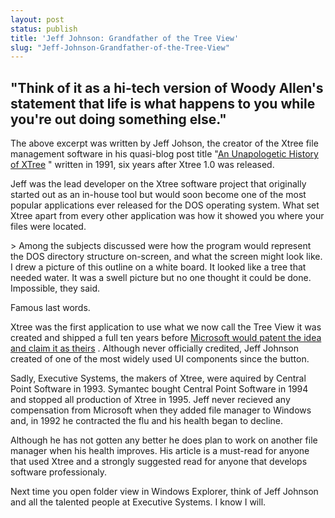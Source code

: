 ```yaml
---
layout: post
status: publish
title: 'Jeff Johnson: Grandfather of the Tree View'
slug: "Jeff-Johnson-Grandfather-of-the-Tree-View"
---
```


## "Think of it as a hi-tech version of Woody Allen's statement that life is what happens to you while you're out doing something else."

The above excerpt was written by Jeff Johson, the creator of the Xtree file management software in his quasi-blog post title "[An Unapologetic History of XTree][1] " written in 1991, six years after Xtree 1.0 was released. 

Jeff was the lead developer on the Xtree software project that originally started out as an in-house tool but would soon become one of the most popular applications ever released for the DOS operating system. What set Xtree apart from every other application was how it showed you where your files were located.

&gt; Among the subjects discussed were how the program would represent the DOS directory structure on-screen, and what the screen might look like. I drew a picture of this outline on a white board. It looked like a tree that needed water. It was a swell picture but no one thought it could be done. Impossible, they said.

Famous last words.

Xtree was the first application to use what we now call the Tree View it was created and shipped a full ten years before [Microsoft would patent the idea and claim it as theirs][2] . Although never officially credited, Jeff Johnson created of one of the most widely used UI components since the button.

Sadly, Executive Systems, the makers of Xtree, were aquired by Central Point Software in 1993. Symantec bought Central Point Software in 1994 and stopped all production of Xtree in 1995. Jeff never recieved any compensation from Microsoft when they added file manager to Windows and, in 1992 he contracted the flu and his health began to decline.

Although he has not gotten any better he does plan to work on another file manager when his health improves. His article is a must-read for anyone that used Xtree and a strongly suggested read for anyone that develops software professionaly.

Next time you open folder view in Windows Explorer, think of Jeff Johnson and all the talented people at Executive Systems. I know I will.


  [1]: http://www.jeffreycjohnson.com/xtreehistory.html
  [2]: http://www.patentstorm.us/patents/5689662/claims.html
